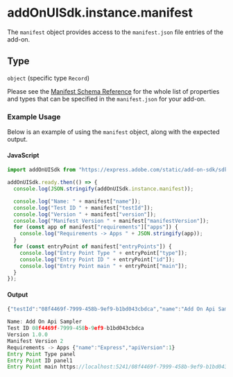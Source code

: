 # addOnUISdk.instance.manifest

The `manifest` object provides access to the `manifest.json` file entries of the add-on.

## Type

`object` (specific type `Record`)

Please see the [Manifest Schema Reference](../manifest/) for the whole list of properties and types that can be specified in the `manifest.json` for your add-on.

### Example Usage

Below is an example of using the `manifest` object, along with the expected output.

<CodeBlock slots="heading, code" repeat="2" languages="JavaScript" />

#### JavaScript

```js
import addOnUISdk from "https://express.adobe.com/static/add-on-sdk/sdk.js";

addOnUISdk.ready.then(() => {
  console.log(JSON.stringify(addOnUISdk.instance.manifest));

  console.log("Name: " + manifest["name"]);
  console.log("Test ID " + manifest["testId"]);
  console.log("Version " + manifest["version"]);
  console.log("Manifest Version " + manifest["manifestVersion"]);
  for (const app of manifest["requirements"]["apps"]) {
    console.log("Requirements -> Apps " + JSON.stringify(app));
  }
  for (const entryPoint of manifest["entryPoints"]) {
    console.log("Entry Point Type " + entryPoint["type"]);
    console.log("Entry Point ID " + entryPoint["id"]);
    console.log("Entry Point main " + entryPoint["main"]);
  }
});
```

#### Output

```js
{"testId":"08f4469f-7999-458b-9ef9-b1bd043cbdca","name":"Add On Api Sampler","version":"1.0.0","manifestVersion":2,"requirements":{"apps":[{"name":"Express","apiVersion":1}]},"entryPoints":[{"type":"panel","id":"panel1","main":"https://localhost:5241/08f4469f-7999-458b-9ef9-b1bd043cbdca/index.html"}]}

Name: Add On Api Sampler
Test ID 08f4469f-7999-458b-9ef9-b1bd043cbdca
Version 1.0.0
Manifest Version 2
Requirements -> Apps {"name":"Express","apiVersion":1}
Entry Point Type panel
Entry Point ID panel1
Entry Point main https://localhost:5241/08f4469f-7999-458b-9ef9-b1bd043cbdca/index.html
```
